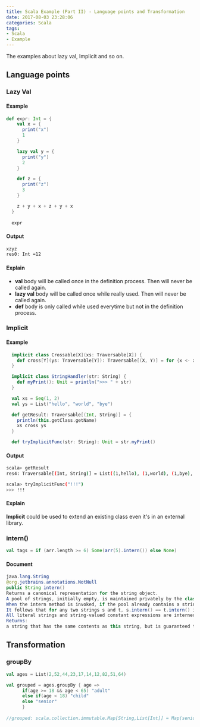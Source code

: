 ```yaml
---
title: Scala Example (Part II) - Language points and Transformation
date: 2017-08-03 23:28:06
categories: Scala
tags:
- Scala
- Example
---
```


The examples about lazy val, Implicit and so on.


<!-- more -->


## Language points

### Lazy Val

#### Example

```scala
def expr: Int = {
    val x = {
      print("x")
      1
    }

    lazy val y = {
      print("y")
      2
    }

    def z = {
      print("z")
      3
    }

    z + y + x + z + y + x
  }
  
  expr
```

#### Output

```sh
xzyz
res0: Int =12
```

#### Explain

- **val** body will be called once in the definition process. Then will never be called again.
- **lazy val** body will be called once while really used. Then will never be called again.
- **def** body is only called while used everytime but not in the definition process.

### Implicit

#### Example

```scala
  implicit class Crossable[X](xs: Traversable[X]) {
    def cross[Y](ys: Traversable[Y]): Traversable[(X, Y)] = for {x <- xs; y <- ys} yield (x, y)
  }

  implicit class StringHandler(str: String) {
    def myPrint(): Unit = println(">>> " + str)
  }

  val xs = Seq(1, 2)
  val ys = List("hello", "world", "bye")

  def getResult: Traversable[(Int, String)] = {
    println(this.getClass.getName)
    xs cross ys
  }

  def tryImplicitFunc(str: String): Unit = str.myPrint()
```
#### Output

```sh
scala> getResult
res4: Traversable[(Int, String)] = List((1,hello), (1,world), (1,bye), (2,hello), (2,world), (2,bye))

scala> tryImplicitFunc("!!!")
>>> !!!
```
#### Explain

**Implicit** could be used to extend an existing class even it's in an external library.


### intern()

```scala
val tags = if (arr.length >= 6) Some(arr(5).intern()) else None)
```

#### Document

```java
java.lang.String
@org.jetbrains.annotations.NotNull 
public String intern()
Returns a canonical representation for the string object.
A pool of strings, initially empty, is maintained privately by the class String.
When the intern method is invoked, if the pool already contains a string equal to this String object as determined by the equals(Object) method, then the string from the pool is returned. Otherwise, this String object is added to the pool and a reference to this String object is returned.
It follows that for any two strings s and t, s.intern() == t.intern() is true if and only if s.equals(t) is true.
All literal strings and string-valued constant expressions are interned. String literals are defined in section 3.10.5 of the The Java™ Language Specification.
Returns:
a string that has the same contents as this string, but is guaranteed to be from a pool of unique strings.
```

## Transformation

### groupBy

```scala
val ages = List(2,52,44,23,17,14,12,82,51,64)

val grouped = ages.groupBy { age =>
      if(age >= 18 && age < 65) "adult"
      else if(age < 18) "child"
      else "senior"
      }
      
//grouped: scala.collection.immutable.Map[String,List[Int]] = Map(senior -> List(82), adult -> List(52, 44, 23, 51, 64), child -> List(2, 17, 14, 12))

```

